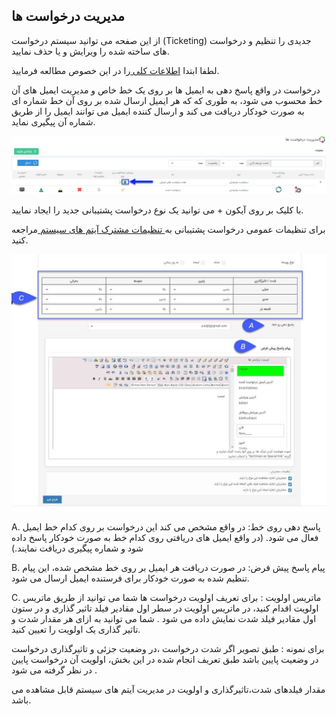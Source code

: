 ## مدیریت درخواست ها

از این صفحه می توانید سیستم درخواست (Ticketing) جدیدی را تنظیم و درخواست های  ساخته شده را ویرایش و یا حذف نمایید.

لطفا ابتدا [اطلاعات کلی ](https://github.com/1stco/PayamGostarDocs/blob/master/help%202.5.4/Settings/Personalization-crm/Overview/General-information/General-information.md)را در این خصوص مطالعه فرمایید.


درخواست در واقع پاسخ دهی به ایمیل ها بر روی یک خط خاص و مدیریت ایمیل های آن خط محسوب می شود، به طوری که که هر ایمیل ارسال شده بر روی آن خط شماره ای به صورت خودکار دریافت می کند و ارسال کننده ایمیل می توانند ایمیل را از طریق شماره آن پیگیری نماید.

![](1.png)

با کلیک بر روی آیکون + می توانید یک نوع درخواست پشتیبانی جدید را ایجاد نمایید.

برای تنظیمات عمومی درخواست پشتیبانی به[ تنظیمات مشترک آیتم های سیستم ](https://github.com/1stco/PayamGostarDocs/blob/master/help%202.5.4/Settings/Personalization-crm/Overview/General-information/Shared-information-of-system%20items/Shared-information-of-system%20items.md)مراجعه کنید.


![](67.png)

A. پاسخ دهی روی خط: در واقع مشخص می کند این درخواست بر روی کدام خط ایمیل فعال می شود. (در واقع ایمیل های دریافتی روی کدام خط به صورت خودکار پاسخ داده شود و شماره پیگیری دریافت نمایند.)

B. پیام پاسخ پیش فرض: در صورت دریافت هر ایمیل بر روی خط مشخص شده، این پیام تنظیم شده به صورت خودکار برای فرستنده ایمیل ارسال می شود.

C. ماتریس اولویت : برای تعریف اولویت درخواست ها شما می توانید از طریق ماتریس اولویت اقدام کنید، در ماتریس اولویت در سطر اول مقادیر فیلد تاثیر گذاری و در ستون اول مقادیر فیلد شدت  نمایش داده می شود . شما می توانید  به ازای هر مقدار شدت و تاثیر گذاری یک اولویت را تعیین کنید.

برای نمونه : طبق تصویر اگر شدت درخواست ،در وضعیت جزئی  و تاثیرگذاری درخواست در وضعیت پایین باشد طبق تعریف انجام شده در این بخش، اولویت آن درخواست  پایین در نظر گرفته می شود . 

مقدار فیلدهای شدت،تاثیرگذاری و اولویت در مدیریت آیتم های سیستم قابل مشاهده می باشد.

